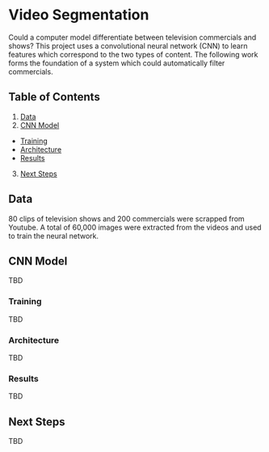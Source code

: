 # Video Segmentation
Could a computer model differentiate between television commercials and shows?  This project uses a convolutional neural network (CNN) to learn features which correspond to the two types of content. The following work forms the foundation of a system which could automatically filter commercials.

## Table of Contents
1. [Data](#the-data)
2. [CNN Model](#cnn-model)
  * [Training](#training)
  * [Architecture](#architecture)
  * [Results](#results)
3. [Next Steps](#next-steps)

## Data
80 clips of television shows and 200 commercials were scrapped from Youtube.  A total of 60,000 images were extracted from the videos and used to train the neural network.

## CNN Model
TBD
### Training
TBD
### Architecture
TBD
### Results
TBD
## Next Steps
TBD
